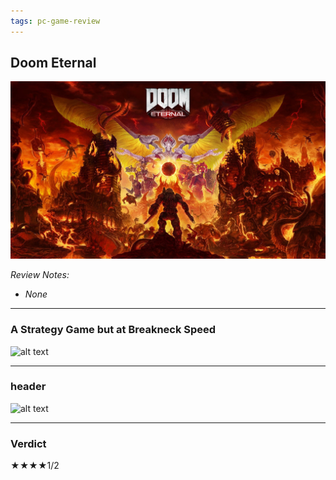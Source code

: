 ```yaml
---
tags: pc-game-review
---
```


## Doom Eternal

![alt text](/images/Doom-Eternal/DE_titlecard.jpg)

_Review Notes:_
* _None_

---

### A Strategy Game but at Breakneck Speed



![alt text](/images/.jpg) 

---

### header



![alt text](/images/.jpg)

---
### Verdict

★★★★1/2


